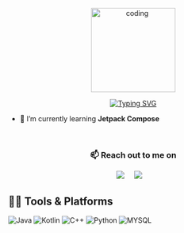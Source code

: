 <p align="center">
<img align="center" alt="coding" width="170" src="https://steamuserimages-a.akamaihd.net/ugc/1631947648964785474/81CBA15178466DD47195A239232202E78987B714/?imw=637&imh=358&ima=fit&impolicy=Letterbox&imcolor=%23000000&letterbox=true">
</p>

<div align="center"> 
  
[![Typing SVG](https://readme-typing-svg.demolab.com?font=Jetbrains+Mono&weight=700&duration=1500&pause=1000&center=true&vCenter=true&width=435&lines=Hi+%F0%9F%91%8B%2C+I'm+Ahmed+Mahgoub;I'm+an+Android+Developer...;%F0%9F%8C%90+Nice+to+meet+you+%F0%9F%98%8A%F0%9F%91%8B)](https://git.io/typing-svg)

<!-- <img src="https://komarev.com/ghpvc/?username=ahmedmahgoub0&label=Profile%20views&color=5689f5&style=for-the-badge" alt="ahmedmahgoub0" />  -->

</div>

- 🌱 I’m currently learning **Jetpack Compose**

<!-- - 👨‍💻 Checkout my Portfolio at [Website(Coming soon)]() -->
<br>

<h3 align="center">📫 Reach out to me on</h3>
<p align="center">
  <a target="_blank"href="https://www.linkedin.com/in/ahmed-mahgoub-057770294"><img src="https://img.shields.io/badge/linkedin-%230077B5.svg?&style=for-the-badge&logo=linkedin&logoColor=white" /></a>&nbsp;&nbsp;&nbsp;&nbsp;
  <!-- <a href="https://www.instagram.com/ahmedmahgoub65/"><img src="https://img.shields.io/badge/Instagram-E4405F?style=for-the-badge&logo=instagram&logoColor=white" /></a>&nbsp;&nbsp;&nbsp;&nbsp; -->
  <a href="mailto:ahmedmahgoub0003@gmail.com?subject=Hello%20Ahmed,%20From%20Github"><img src="https://img.shields.io/badge/gmail-%23D14836.svg?&style=for-the-badge&logo=gmail&logoColor=white" /></a>&nbsp;&nbsp;&nbsp;&nbsp;
</p>
   

<!-- <p align="center"> <a href="https://github.com/ryo-ma/github-profile-trophy"><img src="https://github-profile-trophy.vercel.app/?username=ahmedmahgoub0&theme=tokyonight&no-frame=true" alt="ahmedmahgoub0" /></a> </p> 
<img src="https://user-images.githubusercontent.com/73097560/115834477-dbab4500-a447-11eb-908a-139a6edaec5c.gif"> -->



## 👨‍💻 Tools & Platforms
<p align="center"> 

  ![Java](https://img.shields.io/badge/java-000?style=for-the-badge&logo=java)
  ![Kotlin](https://img.shields.io/badge/kotlin-000?style=for-the-badge&logo=kotlin)
  ![C++](https://img.shields.io/badge/c++-000?style=for-the-badge&logo=c%2B%2B) 
  ![Python](https://img.shields.io/badge/python-000?style=for-the-badge&logo=python) 
  ![MYSQL](https://img.shields.io/badge/-MYSQL-000?&logo=MySQL&style=for-the-badge)

</p>

<!--
## 📈 Stats
<p align="center">
  <img width="35%" src="http://github-profile-summary-cards.vercel.app/api/cards/stats?username=ahmedmahgoub0&theme=tokyonight" />
  &nbsp;&nbsp;&nbsp;&nbsp;&nbsp;&nbsp;&nbsp;&nbsp;&nbsp;&nbsp;&nbsp;
  <img width="35%" src="http://github-profile-summary-cards.vercel.app/api/cards/repos-per-language?username=ahmedmahgoub0&theme=tokyonight" />
</p>

<div align="center">

   <img width="75%" src="http://github-profile-summary-cards.vercel.app/api/cards/profile-details?username=ahmedmahgoub0&theme=tokyonight" />

</br>
</br>

   <img src="https://quotes-github-readme.vercel.app/api?type=horizontal&theme=tokyonight">

</div>
-->


<!-- [![ahmed's github activity graph](https://github-readme-activity-graph.vercel.app/graph?username=ahmedmahgoub0&hide_border=true&theme=tokyo-night)](https://github.com/ahmedmahgoub0) -->


